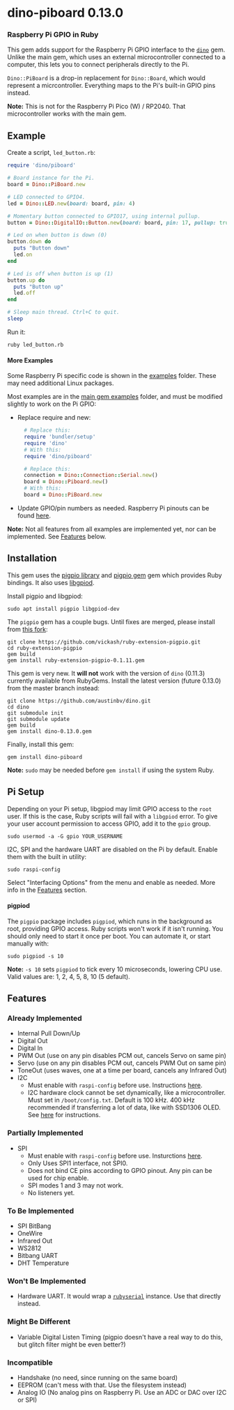 # dino-piboard 0.13.0

### Raspberry Pi GPIO in Ruby

This gem adds support for the Raspberry Pi GPIO interface to the [`dino`](https://github.com/austinbv/dino) gem. Unlike the main gem, which uses an external microcontroller connected to a computer, this lets you to connect peripherals directly to the Pi.

`Dino::PiBoard` is a drop-in replacement for `Dino::Board`, which would represent a micrcontroller. Everything maps to the Pi's built-in GPIO pins instead.

**Note:** This is not for the Raspberry Pi Pico (W) / RP2040. That microcontroller works with the main gem.

## Example
Create a script, `led_button.rb`:

```ruby
require 'dino/piboard'

# Board instance for the Pi.
board = Dino::PiBoard.new

# LED connected to GPIO4.
led = Dino::LED.new(board: board, pin: 4)

# Momentary button connected to GPIO17, using internal pullup.
button = Dino::DigitalIO::Button.new(board: board, pin: 17, pullup: true)

# Led on when button is down (0)
button.down do
  puts "Button down"
  led.on
end

# Led is off when button is up (1)
button.up do
  puts "Button up"
  led.off
end

# Sleep main thread. Ctrl+C to quit.
sleep
```

Run it:
```shell
ruby led_button.rb
```
#### More Examples
Some Raspberry Pi specific code is shown in the [examples](examples) folder. These may need additional Linux packages.

Most examples are in the [main gem examples](https://github.com/austinbv/dino/tree/master/examples) folder, and must be modified slightly to work on the Pi GPIO:

- Replace require and new:
  ```ruby
    # Replace this:
    require 'bundler/setup'
    require 'dino'
    # With this:
    require 'dino/piboard'

    # Replace this:
    connection = Dino::Connection::Serial.new()
    board = Dino::Piboard.new()
    # With this:
    board = Dino::PiBoard.new
  ```

- Update GPIO/pin numbers as needed. Raspberry Pi pinouts can be found [here](https://pinout.xyz/).
  
**Note:** Not all features from all examples are implemented yet, nor can be implemented. See [Features](#features) below.

## Installation
This gem uses the [pigpio library](https://github.com/joan2937/pigpio) and [pigpio gem](https://github.com/nak1114/ruby-extension-pigpio) gem which provides Ruby bindings. It also uses [libgpiod](https://git.kernel.org/pub/scm/libs/libgpiod/libgpiod.git).

Install pigpio and libgpiod:
```shell
sudo apt install pigpio libgpiod-dev
```

The `pigpio` gem has a couple bugs. Until fixes are merged, please install from [this fork](https://github.com/vickash/ruby-extension-pigpio):
```shell
git clone https://github.com/vickash/ruby-extension-pigpio.git
cd ruby-extension-pigpio
gem build
gem install ruby-extension-pigpio-0.1.11.gem
```

This gem is very new. It __will not__ work with the version of `dino` (0.11.3) currently available from RubyGems. Install the latest version (future 0.13.0) from the master branch instead:
```shell
git clone https://github.com/austinbv/dino.git
cd dino
git submodule init
git submodule update
gem build
gem install dino-0.13.0.gem
```

Finally, install this gem:
```shell
gem install dino-piboard
```

**Note:** `sudo` may be needed before `gem install` if using the system Ruby.

## Pi Setup
Depending on your Pi setup, libgpiod may limit GPIO access to the `root` user. If this is the case, Ruby scripts will fail with a `libgpiod` error. To give your user account permission to access GPIO, add it to the `gpio` group.
```
sudo usermod -a -G gpio YOUR_USERNAME
```

I2C, SPI and the hardware UART are disabled on the Pi by default. Enable them with the built in utility:
```shell
sudo raspi-config
```

Select "Interfacing Options" from the menu and enable as needed. More info in the [Features](#features) section.

#### pigpiod
The `pigpio` package includes `pigpiod`, which runs in the background as root, providing GPIO access. Ruby scripts won't work if it isn't running. You should only need to start it once per boot. You can automate it, or start manually with:
```shell
sudo pigpiod -s 10
```

**Note:** `-s 10` sets `pigpiod` to tick every 10 microseconds, lowering CPU use. Valid values are: 1, 2, 4, 5, 8, 10 (5 default).

## Features

### Already Implemented
  - Internal Pull Down/Up
  - Digital Out
  - Digital In
  - PWM Out (use on any pin disables PCM out, cancels Servo on same pin)
  - Servo   (use on any pin disables PCM out, cancels PWM Out on same pin)
  - ToneOut (uses waves, one at a time per board, cancels any Infrared Out)
  - I2C
    - Must enable with `raspi-config` before use. Instructions [here](https://learn.adafruit.com/adafruits-raspberry-pi-lesson-4-gpio-setup/configuring-i2c).
    - I2C hardware clock cannot be set dynamically, like a microcontroller. Must set in `/boot/config.txt`. Default is 100 kHz. 400 kHz recommended if transferring a lot of data, like with SSD1306 OLED. See [here](https://www.raspberrypi-spy.co.uk/2018/02/change-raspberry-pi-i2c-bus-speed/) for instructions.

### Partially Implemented
  - SPI
    - Must enable with `raspi-config` before use. Insturctions [here](https://learn.adafruit.com/adafruits-raspberry-pi-lesson-4-gpio-setup/configuring-spi).
    - Only Uses SPI1 interface, not SPI0.
    - Does not bind CE pins according to GPIO pinout. Any pin can be used for chip enable.
    - SPI modes 1 and 3 may not work.
    - No listeners yet.

### To Be Implemented
  - SPI BitBang
  - OneWire
  - Infrared Out
  - WS2812
  - Bitbang UART
  - DHT Temperature

### Won't Be Implemented
  - Hardware UART. It would wrap a [`rubyserial`](https://github.com/hybridgroup/rubyserial) instance. Use that directly instead.

### Might Be Different
  - Variable Digital Listen Timing (pigpio doesn't have a real way to do this, but glitch filter might be even better?)

### Incompatible
  - Handshake (no need, since running on the same board)
  - EEPROM (can't mess with that. Use the filesystem instead)
  - Analog IO (No analog pins on Raspberry Pi. Use an ADC or DAC over I2C or SPI)
